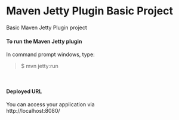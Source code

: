 # Maven Jetty Plugin Basic Project
Basic Maven Jetty Plugin project

#### To run the Maven Jetty plugin
In command prompt windows, type:  
>$ mvn jetty:run
  
<br>
  
#### Deployed URL
You can access your application via  
http://localhost:8080/



